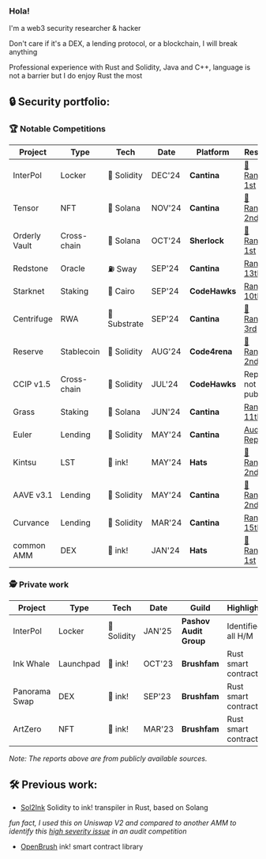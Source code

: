 ### Hola!

I'm a web3 security researcher & hacker

Don't care if it's a DEX, a lending protocol, or a blockchain, I will break anything

Professional experience with Rust and Solidity, Java and C++, language is not a barrier but I do enjoy Rust the most

## 🔒 Security portfolio:

### 🏆 Notable Competitions

| Project       | Type        | Tech         | Date   | Platform      | Result                                                                                                                                     |
| ------------- | ----------- | ------------ | ------ | ------------- | ------------------------------------------------------------------------------------------------------------------------------------------ |
| InterPol      | Locker      | 💎 Solidity  | DEC'24 | **Cantina**   | [🥇 Rank: 1st](https://cantina.xyz/competitions/55023131-27df-44e4-af46-bec298d0fa8e/leaderboard)                                          |
| Tensor        | NFT         | 🦀 Solana    | NOV'24 | **Cantina**   | [🥈 Rank: 2nd](https://cantina.xyz/competitions/21787352-de2c-4a77-af09-cc0a250d1f04/leaderboard)                                          |
| Orderly Vault | Cross-chain | 🦀 Solana    | OCT'24 | **Sherlock**  | [🥇 Rank: 1st](https://audits.sherlock.xyz/contests/524?filter=results)                                                                    |
| Redstone      | Oracle      | ⛽ Sway      | SEP'24 | **Cantina**   | [Rank: 13th](https://cantina.xyz/competitions/8337db39-e04e-470d-8090-0cfb9a7ec2dd/leaderboard)                                            |
| Starknet      | Staking     | 🔮 Cairo     | SEP'24 | **CodeHawks** | [Rank: 10th](https://codehawks.cyfrin.io/c/2024-09-starknet-staking/results?lt=contest&page=1&sc=reward&sj=reward&t=leaderboard)           |
| Centrifuge    | RWA         | 🦀 Substrate | SEP'24 | **Cantina**   | [🥉 Rank: 3rd](https://cantina.xyz/leaderboard/a0a58a8b-247e-4203-b3cb-476ded9d5515)                                                       |
| Reserve       | Stablecoin  | 💎 Solidity  | AUG'24 | **Code4rena** | [🥈 Rank: 2nd](https://code4rena.com/audits/2024-07-reserve-core)                                                                          |
| CCIP v1.5     | Cross-chain | 💎 Solidity  | JUL'24 | **CodeHawks** | Report not public                                                                                                                          |
| Grass         | Staking     | 🦀 Solana    | JUN'24 | **Cantina**   | [Rank: 11th](https://cantina.xyz/leaderboard/3211ee0d-133f-43a0-837e-8dc1ecfaa424)                                                         |
| Euler         | Lending     | 💎 Solidity  | MAY'24 | **Cantina**   | [Audit Report](https://github.com/euler-xyz/ethereum-vault-connector/blob/master/audits/Euler%20Cantina%20Code%20Competition%20report.pdf) |
| Kintsu        | LST         | 🦀 ink!      | MAY'24 | **Hats**      | [🥈 Rank: 2nd](https://app.hats.finance/audit-competitions/kintsu-0x7d70f9442af3a9a0a734fa6a1b4857f25518e9d2/leaderboard)                  |
| AAVE v3.1     | Lending     | 💎 Solidity  | MAY'24 | **Cantina**   | [🥈 Rank: 2nd](https://cantina.xyz/competitions/5ffcedec-7e2e-4717-a3e4-e9041ca541c2/leaderboard)                                          |
| Curvance      | Lending     | 💎 Solidity  | MAR'24 | **Cantina**   | [Rank: 15th](https://cantina.xyz/competitions/ac757733-81a4-43c7-8f49-17c5b135cdff/leaderboard)                                            |
| common AMM    | DEX         | 🦀 ink!      | JAN'24 | **Hats**      | [🥇 Rank: 1st](https://app.hats.finance/audit-competitions/alephzeroamm-0x0d88a9ece90994ecb3ba704730819d71c139f60f/leaderboard)            |

### 🕵️ Private work

| Project       | Type      | Tech        | Date   | Guild                  | Highlights          | Report                                                                                                  |
| ------------- | --------- | ----------- | ------ | ---------------------- | ------------------- | ------------------------------------------------------------------------------------------------------- |
| InterPol      | Locker    | 💎 Solidity | JAN'25 | **Pashov Audit Group** | Identified all H/M  | [Report](https://github.com/pashov/audits/blob/master/team/pdf/Interpol-security-review_2024-12-24.pdf) |
| Ink Whale     | Launchpad | 🦀 ink!     | OCT'23 | **Brushfam**           | Rust smart contract | [Report](https://tinyurl.com/inkwhale)                                                                  |
| Panorama Swap | DEX       | 🦀 ink!     | SEP'23 | **Brushfam**           | Rust smart contract | Private                                                                                                 |
| ArtZero       | NFT       | 🦀 ink!     | MAR'23 | **Brushfam**           | Rust smart contract | [Report](https://tinyurl.com/artzero)                                                                   |

_Note: The reports above are from publicly available sources._

## 🛠️ Previous work:

- [Sol2Ink](https://github.com/Brushfam/sol2ink) Solidity to ink! transpiler in Rust, based on Solang

_fun fact, I used this on Uniswap V2 and compared to another AMM to identify this [high severity issue](https://github.com/hats-finance/AlephZeroAMM-0x0d88a9ece90994ecb3ba704730819d71c139f60f/issues/37) in an audit competition_

- [OpenBrush](https://github.com/Brushfam/openbrush-contracts) ink! smart contract library
